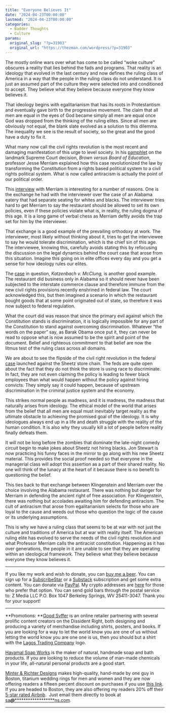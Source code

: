 ```yaml
---
title: "Everyone Believes It"
date: "2024-04-23T00:00:00"
lastmod: "2024-04-23T00:00:00"
categories:
  - Badder Thoughts
  - Culture
params:
  original_slug: "?p=31903"
  original_url: "https://thezman.com/wordpress/?p=31903"
---
```


The mostly online wars over what has come to be called “woke culture”
obscures a reality that lies behind the fads and programs. That reality
is an ideology that evolved in the last century and now defines the
ruling class of America in a way that the people in the ruling class do
not understand. It is just an assumed part of the culture they were
selected into and conditioned to accept. They believe what they believe
because everyone they know believes it.

That ideology begins with egalitarianism that has its roots in
Protestantism and eventually gave birth to the progressive movement. The
claim that all men are equal in the eyes of God became simply all men
are equal once God was dropped from the thinking of the ruling elites.
Since all men are obviously not equal, the blank slate evolved as a
solution to this dilemma. The inequality we see is the result of
society, so the great and the good have a duty to fix it.

What many now call the civil rights revolution is the most recent and
damaging manifestation of this urge to level society. In his <a
href="https://www.amazon.com/How-Got-Our-Antiracist-Constitution/dp/B0C9FXZZDG/"
rel="noopener" target="_blank">pamphlet</a> on the landmark Supreme
Court decision, *Brown versus Board of Education*, professor Jesse
Merriam explained how this case revolutionized the law by transforming
the Constitution from a rights based political system to a civil rights
political system. What is now called antiracism is actually the point of
our political order.

This <a
href="https://tomklingenstein.com/the-rise-of-the-civil-rights-constitution/"
rel="noopener" target="_blank">interview</a> with Merriam is interesting
for a number of reasons. One is the exchange he had with the interviewer
over the case of an Alabama eatery that had separate seating for whites
and blacks. The interviewer tries hard to get Merriam to say the
restaurant should be allowed to set its own policies, even if these
policies violate what is, in reality, the ruling dogma of this age. It
is a long game of verbal chess as Merriam deftly avoids the trap set for
him by the interviewer.

That exchange is a good example of the prevailing orthodoxy at work. The
interviewer, most likely without thinking about it, tries to get the
interviewee to say he would tolerate discrimination, which is the chief
sin of this age. The interviewee, knowing this, carefully avoids stating
this by refocusing the discussion on the legal dynamics behind the court
case that arose from this situation. Imagine this going on in elite
offices every day and you get a sense for how ideology rules our elites.

The [case](https://en.wikipedia.org/wiki/Katzenbach_v._McClung) in
question, *Katzenbach *v*. McClung,* is another good example. The
restaurant did business only in Alabama so it should never have been
subjected to the interstate commerce clause and therefore immune from
the new civil rights provisions recently enshrined in federal law. The
court acknowledged this, but then imagined a scenario in which the
restaurant bought goods that at some point originated out of state, so
therefore it was now subject to federal regulation.

What the court did was reason that since the primary evil against which
the Constitution stands is discrimination, it is logically impossible
for any part of the Constitution to stand against overcoming
discrimination. Whatever “the words on the paper” say, as Barak Obama
once put it, they can never be read to oppose what is now assumed to be
the spirit and point of the document. Belief and righteous commitment to
that belief are now the litmus test of the ruling class across all
domains.

We are about to see the flipside of the civil right revolution in the
federal <a
href="https://nypost.com/2024/04/22/opinion/biden-and-the-great-sheetz-shakedown-another-crazy-example-of-social-justice-run-amok/"
rel="noopener" target="_blank">case</a> launched against the Sheetz
store chain. The feds are quite open about the fact that they do not
think the store is using race to discriminate. In fact, they are not
even claiming the policy is leading to fewer black employees than what
would happen without the policy against hiring convicts. They simply say
it could happen, because of upstream discrimination in the criminal
justice system and the economy.

This strikes normal people as madness, and it is madness, the madness
that naturally arises from ideology. The ethical model of the world that
arises from the belief that all men are equal must inevitably target
reality as the ultimate obstacle to achieving the promised goal of the
ideology. It is why ideologues always end up in a life and death
struggle with the reality of the human condition. It is also why they
usually kill a lot of people before reality finally defeats them.

It will not be long before the zombies that dominate the late-night
comedy circuit begin to make jokes about Sheetz not hiring blacks. Jon
Stewart is now practicing his funny faces in the mirror to go along with
his new Sheetz material. This provides the social proof needed so that
everyone in the managerial class will adopt this assertion as a part of
their shared reality. No one will think of the lunacy at the heart of it
because there is no benefit to questioning the belief.

This ties back to that exchange between Klingenstein and Merriam over
the choice involving the Alabama restaurant. There was nothing but
danger for Merriam in defending the ancient right of free association.
For Klingenstein, there was nothing but accolades awaiting him for
defending antiracism. The cult of antiracism that arose from
egalitarianism selects for those who are loyal to the cause and weeds
out those who question the logic of the cause or its underlying
assumptions.

This is why we have a ruling class that seems to be at war with not just
the culture and traditions of America but at war with reality itself.
The American ruling elite has evolved to serve the needs of the civil
rights revolution and what Professor Merriam calls the antiracist
constitution. Happening as it has over generations, the people in it are
unable to see that they are operating within an ideological framework.
They believe what they believe because everyone they know believes it.

------------------------------------------------------------------------

If you like my work and wish to donate, you can
<a href="https://www.buymeacoffee.com/mujolulu" rel="noopener"
target="_blank">buy me a beer</a>. You can sign up for a
<a href="https://www.subscribestar.com/the-z-blog" rel="noopener"
target="_blank">SubscribeStar</a> or a
<a href="https://thedissident.substack.com/" rel="noopener"
target="_blank">Substack</a> subscription and get some extra content.
You can donate via <a
href="https://www.paypal.com/donate/?cmd=_s-xclick&amp;hosted_button_id=UDAS2Q8JYA6CN&amp;source=url"
rel="noopener" target="_blank">PayPal</a>. My crypto addresses are
<a href="https://thezman.com/wordpress/?page_id=22713" rel="noopener"
target="_blank">here</a> for those who prefer that option. You can send
gold bars through the postal service to: Z Media LLC P.O. Box 1047
Berkeley Springs, WV 25411-3047. Thank you for your support!

------------------------------------------------------------------------

**Promotions: **<a href="https://goodsvffer.com/" rel="noopener" target="_blank">Good
Svffer</a> is an online retailer partnering with several prolific
content creators on the Dissident Right, both designing and producing a
variety of merchandise including shirts, posters, and books. If you are
looking for a way to let the world know you are one of us without
letting the world know you are one one is us, then you should but a
shirt with the
<a href="https://goodsvffer.com/products/lagos-trading-company"
rel="noopener" target="_blank">Lagos Trading Company</a> logo.

<a href="https://havamalsoapworks.com/" rel="noopener"
target="_blank">Havamal Soap Works</a> is the maker of natural, handmade
soap and bath products. If you are looking to reduce the volume of
man-made chemicals in your life, all-natural personal products are a
good start.

<a href="https://www.minterandrichterdesigns.com/"
rel="noreferrer nofollow noopener" target="_blank">Minter &amp; Richter
Designs</a> makes high-quality, hand-made by one guy in Boston, titanium
wedding rings for men and women and they are now offering readers a
fifteen percent discount on purchases if you use
<a href="https://www.minterandrichterdesigns.com/discount/ZMAN"
rel="noreferrer nofollow noopener" target="_blank">this link</a>.
<span class="highlight"><span class="colour"><span class="font"><span class="size">If
you are headed to Boston, they are also offering my readers 20% off
their <a
href="https://www.airbnb.com/users/7988017/listings?user_id=7988017&amp;s=3"
rel="noopener noreferrer" target="_blank">5-star rated Airbnb</a>.  Just
email them directly to book at
<a href="mailto:sa***@*********************ns.com"
data-original-string="5xpqlPr4OEap182tl5w+ew==cb79Zpbxyg3P+z7CmFAJGZun+jrSZDrO3y8TTx4Ud3mlkzaCoPvhO8mmdSoJ8hESzSb"><span
class="apbct-email-encoder"
data-original-string="85fwkueM2aa2xTV3f1lT9A==cb7hdE3W2LgVr47Ha9AomVApqoNEqVjVPd/kxqaeulyumNZ0trxLUu4TQDwb/Xbk1fo"
title="This contact has been encoded by Anti-Spam by CleanTalk. Click to decode. To finish the decoding make sure that JavaScript is enabled in your browser.">sa<span
class="apbct-blur">***</span>@<span
class="apbct-blur">*********************</span>ns.com</span></a>.</span></span></span></span>

------------------------------------------------------------------------
